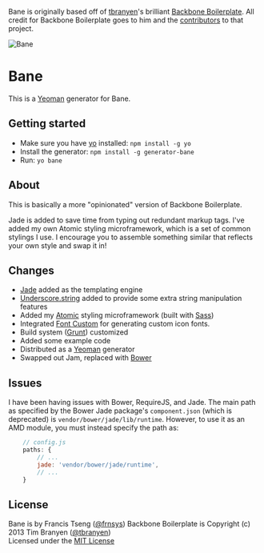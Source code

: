 Bane is originally based off of 
[tbranyen](https://github.com/tbranyen)'s brilliant [Backbone
Boilerplate](https://github.com/tbranyen/backbone-boilerplate). All
credit for Backbone Boilerplate goes to him and the
[contributors](https://github.com/tbranyen/backbone-boilerplate/contributors) to that project.

![Bane](http://supermedes.com/assets/bane.jpg)

Bane
====

This is a [Yeoman](http://yeoman.io/) generator for Bane.

## Getting started
- Make sure you have [yo](https://github.com/yeoman/yo) installed:
    `npm install -g yo`
- Install the generator: `npm install -g generator-bane`
- Run: `yo bane`

## About
This is basically a more "opinionated" version of Backbone Boilerplate.

Jade is added to save time from typing out redundant markup tags.
I've added my own Atomic styling microframework, which is a set of
common stylings I use. I encourage you to assemble something similar
that reflects your own style and swap it in!

## Changes
* [Jade](http://jade-lang.com/) added as the templating engine
* [Underscore.string](https://github.com/epeli/underscore.string) added
	to provide some extra string manipulation features
* Added my [Atomic](https://github.com/ftzeng/atomic) styling microframework (built with
	[Sass](http://sass-lang.com/))
* Integrated [Font Custom](http://fontcustom.com/) for generating custom
	icon fonts.
* Build system ([Grunt](http://gruntjs.com/)) customized
* Added some example code
* Distributed as a [Yeoman](http://yeoman.io/) generator
* Swapped out Jam, replaced with [Bower](http://bower.io/)

## Issues
I have been having issues with Bower, RequireJS, and Jade. The main path
as specified by the Bower Jade package's `component.json` (which is
        deprecated) is `vendor/bower/jade/lib/runtime`. However, to use
it as an AMD module, you must instead specify the path as:
```js
    // config.js
    paths: {
        // ...
        jade: 'vendor/bower/jade/runtime',
        // ...
    } 
```

## License
Bane is by Francis Tseng ([@frnsys](https://twitter.com/frnsys))
Backbone Boilerplate is Copyright (c) 2013 Tim Branyen
([@tbranyen](https://twitter.com/tbranyen))  
Licensed under the [MIT License](http://en.wikipedia.org/wiki/MIT_License)
